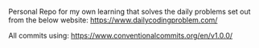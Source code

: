 Personal Repo for my own learning that solves the daily problems set out from the below website:
https://www.dailycodingproblem.com/

All commits using:
https://www.conventionalcommits.org/en/v1.0.0/
